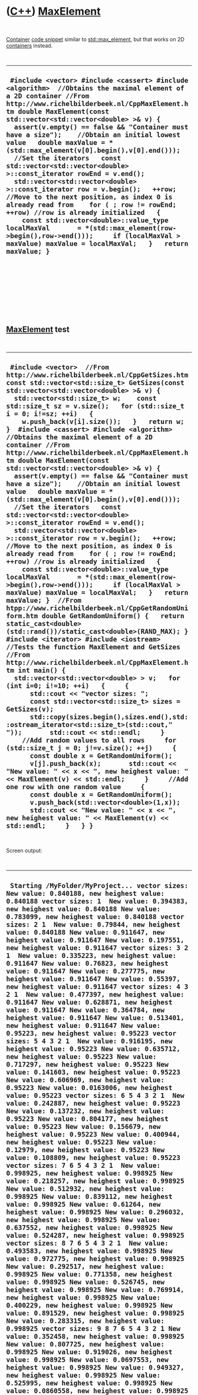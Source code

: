 
 

 

 

 

 

([C++](Cpp.md)) [MaxElement](CppMaxElement.md)
================================================

 

[Container](CppContainer.md) [code snippet](CppCodeSnippets.md)
similar to [std::max\_element](CppMax_element.md), but that works on 2D
[containers](CppContainer.md) instead.

 

  ------------------------------------------------------------------------------------------------------------------------------------------------------------------------------------------------------------------------------------------------------------------------------------------------------------------------------------------------------------------------------------------------------------------------------------------------------------------------------------------------------------------------------------------------------------------------------------------------------------------------------------------------------------------------------------------------------------------------------------------------------------------------------------------------------------------------------------------------------------------------------------------------------------------------
  ` #include <vector> #include <cassert> #include <algorithm>  //Obtains the maximal element of a 2D container //From http://www.richelbilderbeek.nl/CppMaxElement.htm double MaxElement(const std::vector<std::vector<double> >& v) {   assert(v.empty() == false && "Container must have a size");    //Obtain an initial lowest value   double maxValue = *(std::max_element(v[0].begin(),v[0].end()));    //Set the iterators   const std::vector<std::vector<double> >::const_iterator rowEnd = v.end();   std::vector<std::vector<double> >::const_iterator row = v.begin();   ++row; //Move to the next position, as index 0 is already read from    for ( ; row != rowEnd; ++row) //row is already initialized   {     const std::vector<double>::value_type localMaxVal       = *(std::max_element(row->begin(),row->end()));     if (localMaxVal > maxValue) maxValue = localMaxVal;   }   return maxValue; }`
  ------------------------------------------------------------------------------------------------------------------------------------------------------------------------------------------------------------------------------------------------------------------------------------------------------------------------------------------------------------------------------------------------------------------------------------------------------------------------------------------------------------------------------------------------------------------------------------------------------------------------------------------------------------------------------------------------------------------------------------------------------------------------------------------------------------------------------------------------------------------------------------------------------------------------

 

 

 

 

 

[MaxElement](CppMaxElement.md) test
------------------------------------

 

  --------------------------------------------------------------------------------------------------------------------------------------------------------------------------------------------------------------------------------------------------------------------------------------------------------------------------------------------------------------------------------------------------------------------------------------------------------------------------------------------------------------------------------------------------------------------------------------------------------------------------------------------------------------------------------------------------------------------------------------------------------------------------------------------------------------------------------------------------------------------------------------------------------------------------------------------------------------------------------------------------------------------------------------------------------------------------------------------------------------------------------------------------------------------------------------------------------------------------------------------------------------------------------------------------------------------------------------------------------------------------------------------------------------------------------------------------------------------------------------------------------------------------------------------------------------------------------------------------------------------------------------------------------------------------------------------------------------------------------------------------------------------------------------------------------------------------------------------------------------------------------------------------------------------------------------------------------------------------------------------------------------------------------------------------------------------------------------------------------------------------------------------------------------------------------------------------------------------------------------------------------------------------------------------------------------------------------------------------------------------------------------------------------
  ` #include <vector>  //From http://www.richelbilderbeek.nl/CppGetSizes.htm const std::vector<std::size_t> GetSizes(const std::vector<std::vector<double> >& v) {   std::vector<std::size_t> w;    const std::size_t sz = v.size();   for (std::size_t i = 0; i!=sz; ++i)   {     w.push_back(v[i].size());   }   return w; }  #include <cassert> #include <algorithm>  //Obtains the maximal element of a 2D container //From http://www.richelbilderbeek.nl/CppMaxElement.htm double MaxElement(const std::vector<std::vector<double> >& v) {   assert(v.empty() == false && "Container must have a size");    //Obtain an initial lowest value   double maxValue = *(std::max_element(v[0].begin(),v[0].end()));    //Set the iterators   const std::vector<std::vector<double> >::const_iterator rowEnd = v.end();   std::vector<std::vector<double> >::const_iterator row = v.begin();   ++row; //Move to the next position, as index 0 is already read from    for ( ; row != rowEnd; ++row) //row is already initialized   {     const std::vector<double>::value_type localMaxVal       = *(std::max_element(row->begin(),row->end()));     if (localMaxVal > maxValue) maxValue = localMaxVal;   }   return maxValue; }  //From htpp://www.richelbilderbeek.nl/CppGetRandomUniform.htm double GetRandomUniform() {   return static_cast<double>(std::rand())/static_cast<double>(RAND_MAX); }  #include <iterator> #include <iostream>  //Tests the function MaxElement and GetSizes //From http://www.richelbilderbeek.nl/CppMaxElement.htm int main() {   std::vector<std::vector<double> > v;   for (int i=0; i!=10; ++i)   {     {       std::cout << "vector sizes: ";       const std::vector<std::size_t> sizes = GetSizes(v);       std::copy(sizes.begin(),sizes.end(),std::ostream_iterator<std::size_t>(std::cout," "));       std::cout << std::endl;     }     //Add random values to all rows     for (std::size_t j = 0; j!=v.size(); ++j)     {       const double x = GetRandomUniform();       v[j].push_back(x);       std::cout << "New value: " << x << ", new heighest value: " << MaxElement(v) << std::endl;     }     //Add one row with one random value     {       const double x = GetRandomUniform();       v.push_back(std::vector<double>(1,x));       std::cout << "New value: " << x << ", new heighest value: " << MaxElement(v) << std::endl;     }   } }`
  --------------------------------------------------------------------------------------------------------------------------------------------------------------------------------------------------------------------------------------------------------------------------------------------------------------------------------------------------------------------------------------------------------------------------------------------------------------------------------------------------------------------------------------------------------------------------------------------------------------------------------------------------------------------------------------------------------------------------------------------------------------------------------------------------------------------------------------------------------------------------------------------------------------------------------------------------------------------------------------------------------------------------------------------------------------------------------------------------------------------------------------------------------------------------------------------------------------------------------------------------------------------------------------------------------------------------------------------------------------------------------------------------------------------------------------------------------------------------------------------------------------------------------------------------------------------------------------------------------------------------------------------------------------------------------------------------------------------------------------------------------------------------------------------------------------------------------------------------------------------------------------------------------------------------------------------------------------------------------------------------------------------------------------------------------------------------------------------------------------------------------------------------------------------------------------------------------------------------------------------------------------------------------------------------------------------------------------------------------------------------------------------------------

 

Screen output:

 

  -----------------------------------------------------------------------------------------------------------------------------------------------------------------------------------------------------------------------------------------------------------------------------------------------------------------------------------------------------------------------------------------------------------------------------------------------------------------------------------------------------------------------------------------------------------------------------------------------------------------------------------------------------------------------------------------------------------------------------------------------------------------------------------------------------------------------------------------------------------------------------------------------------------------------------------------------------------------------------------------------------------------------------------------------------------------------------------------------------------------------------------------------------------------------------------------------------------------------------------------------------------------------------------------------------------------------------------------------------------------------------------------------------------------------------------------------------------------------------------------------------------------------------------------------------------------------------------------------------------------------------------------------------------------------------------------------------------------------------------------------------------------------------------------------------------------------------------------------------------------------------------------------------------------------------------------------------------------------------------------------------------------------------------------------------------------------------------------------------------------------------------------------------------------------------------------------------------------------------------------------------------------------------------------------------------------------------------------------------------------------------------------------------------------------------------------------------------------------------------------------------------------------------------------------------------------------------------------------------------------------------------------------------------------------------------------------------------------------------------------------------------------------------------------------------------------------------------------------------------------------------------------------------------------------------------------------------------------------------------------------------------------------------------------------------------------------------------------------------------------------------------------------------------------------
  ` Starting /MyFolder/MyProject... vector sizes:  New value: 0.840188, new heighest value: 0.840188 vector sizes: 1  New value: 0.394383, new heighest value: 0.840188 New value: 0.783099, new heighest value: 0.840188 vector sizes: 2 1  New value: 0.79844, new heighest value: 0.840188 New value: 0.911647, new heighest value: 0.911647 New value: 0.197551, new heighest value: 0.911647 vector sizes: 3 2 1  New value: 0.335223, new heighest value: 0.911647 New value: 0.76823, new heighest value: 0.911647 New value: 0.277775, new heighest value: 0.911647 New value: 0.55397, new heighest value: 0.911647 vector sizes: 4 3 2 1  New value: 0.477397, new heighest value: 0.911647 New value: 0.628871, new heighest value: 0.911647 New value: 0.364784, new heighest value: 0.911647 New value: 0.513401, new heighest value: 0.911647 New value: 0.95223, new heighest value: 0.95223 vector sizes: 5 4 3 2 1  New value: 0.916195, new heighest value: 0.95223 New value: 0.635712, new heighest value: 0.95223 New value: 0.717297, new heighest value: 0.95223 New value: 0.141603, new heighest value: 0.95223 New value: 0.606969, new heighest value: 0.95223 New value: 0.0163006, new heighest value: 0.95223 vector sizes: 6 5 4 3 2 1  New value: 0.242887, new heighest value: 0.95223 New value: 0.137232, new heighest value: 0.95223 New value: 0.804177, new heighest value: 0.95223 New value: 0.156679, new heighest value: 0.95223 New value: 0.400944, new heighest value: 0.95223 New value: 0.12979, new heighest value: 0.95223 New value: 0.108809, new heighest value: 0.95223 vector sizes: 7 6 5 4 3 2 1  New value: 0.998925, new heighest value: 0.998925 New value: 0.218257, new heighest value: 0.998925 New value: 0.512932, new heighest value: 0.998925 New value: 0.839112, new heighest value: 0.998925 New value: 0.61264, new heighest value: 0.998925 New value: 0.296032, new heighest value: 0.998925 New value: 0.637552, new heighest value: 0.998925 New value: 0.524287, new heighest value: 0.998925 vector sizes: 8 7 6 5 4 3 2 1  New value: 0.493583, new heighest value: 0.998925 New value: 0.972775, new heighest value: 0.998925 New value: 0.292517, new heighest value: 0.998925 New value: 0.771358, new heighest value: 0.998925 New value: 0.526745, new heighest value: 0.998925 New value: 0.769914, new heighest value: 0.998925 New value: 0.400229, new heighest value: 0.998925 New value: 0.891529, new heighest value: 0.998925 New value: 0.283315, new heighest value: 0.998925 vector sizes: 9 8 7 6 5 4 3 2 1 New value: 0.352458, new heighest value: 0.998925 New value: 0.807725, new heighest value: 0.998925 New value: 0.919026, new heighest value: 0.998925 New value: 0.0697553, new heighest value: 0.998925 New value: 0.949327, new heighest value: 0.998925 New value: 0.525995, new heighest value: 0.998925 New value: 0.0860558, new heighest value: 0.998925 New value: 0.192214, new heighest value: 0.998925 New value: 0.663227, new heighest value: 0.998925 New value: 0.890233, new heighest value: 0.998925 /MyFolder/MyProject exited with code 0`
  -----------------------------------------------------------------------------------------------------------------------------------------------------------------------------------------------------------------------------------------------------------------------------------------------------------------------------------------------------------------------------------------------------------------------------------------------------------------------------------------------------------------------------------------------------------------------------------------------------------------------------------------------------------------------------------------------------------------------------------------------------------------------------------------------------------------------------------------------------------------------------------------------------------------------------------------------------------------------------------------------------------------------------------------------------------------------------------------------------------------------------------------------------------------------------------------------------------------------------------------------------------------------------------------------------------------------------------------------------------------------------------------------------------------------------------------------------------------------------------------------------------------------------------------------------------------------------------------------------------------------------------------------------------------------------------------------------------------------------------------------------------------------------------------------------------------------------------------------------------------------------------------------------------------------------------------------------------------------------------------------------------------------------------------------------------------------------------------------------------------------------------------------------------------------------------------------------------------------------------------------------------------------------------------------------------------------------------------------------------------------------------------------------------------------------------------------------------------------------------------------------------------------------------------------------------------------------------------------------------------------------------------------------------------------------------------------------------------------------------------------------------------------------------------------------------------------------------------------------------------------------------------------------------------------------------------------------------------------------------------------------------------------------------------------------------------------------------------------------------------------------------------------------------------------

 

 

 

 

 

 

